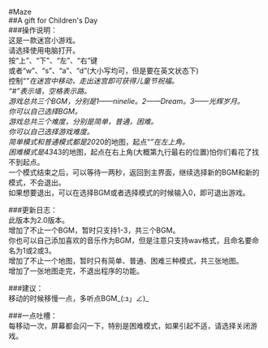 #Maze<br>
##A gift for Children's Day<br>
###操作说明：<br>
	这是一款迷宫小游戏。<br>
	请选择使用电脑打开。<br>
	按“上”、“下”、“左”、“右”键<br>
	或者“w”、“s”、“a”、“d”(大小写均可，但是要在英文状态下)<br>
	控制“*”在迷宫中移动，走出迷宫即可获得儿童节祝福。<br>
	“#”表示墙，空格表示路。<br>
	游戏总共三个BGM，分别是1——ninelie。2——Dream。3——光辉岁月。<br>
	你可以自己选择BGM。<br>
	游戏总共三个难度，分别是简单，普通，困难。<br>
	你可以自己选择游戏难度。<br>
	简单模式和普通模式都是20*20的地图，起点“*”在左上角。<br>
	困难模式是43*43的地图，起点在右上角(大概第九行最右的位置)怕你们看花了找不到起点。<br>
	一个模式结束之后，可以等待一两秒，返回到主界面，继续选择新的BGM和新的模式，不会退出。<br>
	如果想要退出，可以在选择BGM或者选择模式的时候输入0，即可退出游戏。<br>
	

###更新日志：<br>
	此版本为2.0版本。<br>
	增加了不止一个BGM，暂时只支持1-3，共三个BGM。<br>
	你也可以自己添加喜欢的音乐作为BGM，但是注意只支持wav格式，且命名要命名为1或2或3。<br>
	增加了不止一个地图，暂时只有简单、普通、困难三种模式，共三张地图。<br>
	增加了一张地图走完，不退出程序的功能。<br>


###建议：<br>
    移动的时候移慢一点，多听点BGM_(:з」∠)_<br>


###一点吐槽：<br>
    每移动一次，屏幕都会闪一下，特别是困难模式，如果引起不适，请选择关闭游戏。<br>
